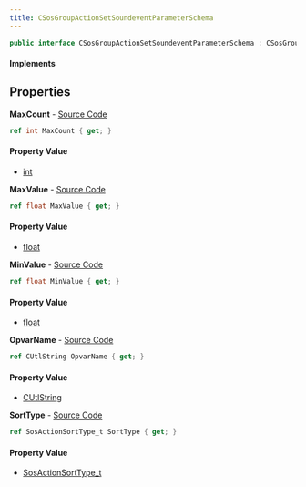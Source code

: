 ```yaml
---
title: CSosGroupActionSetSoundeventParameterSchema
---
```


```csharp
public interface CSosGroupActionSetSoundeventParameterSchema : CSosGroupActionSchema, ISchemaClass<CSosGroupActionSchema>, ISchemaClass<CSosGroupActionSetSoundeventParameterSchema>, ISchemaField, ISchemaClass, INativeHandle
```

#### Implements

## Properties

**MaxCount** - [Source Code](https://github.com/swiftly-solution/swiftlys2/blob/master/managed/src/SwiftlyS2.Generated/Schemas/Interfaces/CSosGroupActionSetSoundeventParameterSchema.cs#L16)

```csharp
ref int MaxCount { get; }
```

#### Property Value

- [int](https://learn.microsoft.com/dotnet/api/system.int32)

**MaxValue** - [Source Code](https://github.com/swiftly-solution/swiftlys2/blob/master/managed/src/SwiftlyS2.Generated/Schemas/Interfaces/CSosGroupActionSetSoundeventParameterSchema.cs#L20)

```csharp
ref float MaxValue { get; }
```

#### Property Value

- [float](https://learn.microsoft.com/dotnet/api/system.single)

**MinValue** - [Source Code](https://github.com/swiftly-solution/swiftlys2/blob/master/managed/src/SwiftlyS2.Generated/Schemas/Interfaces/CSosGroupActionSetSoundeventParameterSchema.cs#L18)

```csharp
ref float MinValue { get; }
```

#### Property Value

- [float](https://learn.microsoft.com/dotnet/api/system.single)

**OpvarName** - [Source Code](https://github.com/swiftly-solution/swiftlys2/blob/master/managed/src/SwiftlyS2.Generated/Schemas/Interfaces/CSosGroupActionSetSoundeventParameterSchema.cs#L22)

```csharp
ref CUtlString OpvarName { get; }
```

#### Property Value

- [CUtlString](/docs/api/shared/natives/cutlstring)

**SortType** - [Source Code](https://github.com/swiftly-solution/swiftlys2/blob/master/managed/src/SwiftlyS2.Generated/Schemas/Interfaces/CSosGroupActionSetSoundeventParameterSchema.cs#L24)

```csharp
ref SosActionSortType_t SortType { get; }
```

#### Property Value

- [SosActionSortType_t](/docs/api/shared/schemadefinitions/sosactionsorttype_t)

